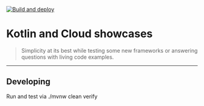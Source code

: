 [![Build and deploy](https://github.com/mle-enso/kotlin-examples/actions/workflows/build-and-test.yaml/badge.svg)](https://github.com/mle-enso/kotlin-examples/actions/workflows/build-and-test.yaml)

# Kotlin and Cloud showcases

> Simplicity at its best while testing some new frameworks or answering questions with living code examples.
---

## Developing
Run and test via ./mvnw clean verify
